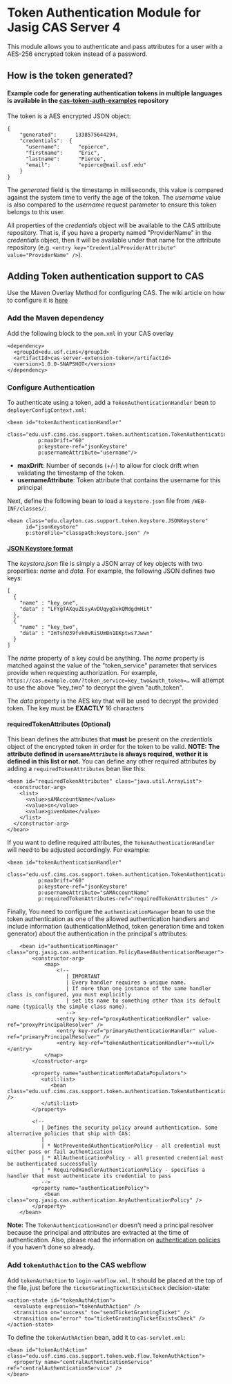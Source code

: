 # Token Authentication Module for Jasig CAS Server 4

This module allows you to authenticate and pass attributes for a user with a AES-256 encrypted token instead of a password.   

## How is the token generated?

#### Example code for generating authentication tokens in multiple languages is available in the [cas-token-auth-examples](https://github.com/epierce/cas-token-auth-examples) repository

The token is a AES encrypted JSON object:

```
{   
    "generated":      1338575644294,
    "credentials":  {
      "username":      "epierce",
      "firstname":     "Eric",
      "lastname":      "Pierce",
      "email":         "epierce@mail.usf.edu"
    }
}
```

The _generated_ field is the timestamp in milliseconds, this value is compared against the system time to verify the age of the token.  The _username_ value is also compared to the _username_ request parameter to ensure this token belongs to this user.

All properties of the _credentials_ object will be available to the CAS attribute repository. That is, if you have a property named "ProviderName" in the _credentials_ object, then it will be available under that name for the attribute repository (e.g. `<entry key="CredentialProviderAttribute" value="ProviderName" />`).

## Adding Token authentication support to CAS

Use the Maven Overlay Method for configuring CAS.  The wiki article on how to configure it is [here](https://wiki.jasig.org/display/CASUM/Best+Practice+-+Setting+Up+CAS+Locally+using+the+Maven2+WAR+Overlay+Method)

### Add the Maven dependency
Add the following block to the `pom.xml` in your CAS overlay

```
<dependency>
  <groupId>edu.usf.cims</groupId>
  <artifactId>cas-server-extension-token</artifactId>
  <version>1.0.0-SNAPSHOT</version>
</dependency>
```

### Configure Authentication
To authenticate using a token, add a `TokenAuthenticationHandler` bean to `deployerConfigContext.xml`: 

```
<bean id="tokenAuthenticationHandler"
          class="edu.usf.cims.cas.support.token.authentication.TokenAuthenticationHandler"
          p:maxDrift="60"
          p:keystore-ref="jsonKeystore"
          p:usernameAttribute="username"/>

```    
    
* **maxDrift**: Number of seconds (+/-) to allow for clock drift when validating the timestamp of the token.
* **usernameAttribute**: Token attribute that contains the username for this principal

Next, define the following bean to load a `keystore.json` file from `/WEB-INF/classes/`:

```
<bean class="edu.clayton.cas.support.token.keystore.JSONKeystore"
      id="jsonKeystore"
      p:storeFile="classpath:keystore.json" />
```

#### [JSON Keystore format](id:keystore)
The _keystore.json_ file is simply a JSON array of key objects with two properties: _name_ and _data_. For example, the following JSON defines two keys:

```
[
  {
    "name" : "key_one",
    "data" : "LFYgTAXquZEsyAvDUqygDxkQMdgdmHit"
  },
  {
    "name" : "key_two",
    "data" : "ImTshO39fvk0vRiSUmBn1EKptws7Jwwn"
  }
]
```
        
The _name_ property of a key could be anything. The _name_ property is matched against the value of the "token_service" parameter that services provide when requesting authorization. For example, `https://cas.example.com/?token_service=key_two&auth_token=…` will attempt to use the above "key_two" to decrypt the given "auth_token".

The _data_ property is the AES key that will be used to decrypt the provided token.  The key must be **EXACTLY** 16 characters

#### requiredTokenAttributes (Optional)
This bean defines the attributes that **must** be present on the _credentials_ object of the encrypted token in order for the token to be valid. **NOTE: The attribute defined in `usernameAttribute` is always required, wether it is defined in this list or not.** You can define any other required attributes by adding a `requiredTokenAttributes` bean like this:

```
<bean id="requiredTokenAttributes" class="java.util.ArrayList">
  <constructor-arg>
    <list>
      <value>sAMAccountName</value>
      <value>sn</value>
      <value>givenName</value>
    </list>
  </constructor-arg>
</bean>
```
If you want to define required attributes, the `TokenAuthenticationHandler` will need to be adjusted accordingly. For example:

```
<bean id="tokenAuthenticationHandler"
          class="edu.usf.cims.cas.support.token.authentication.TokenAuthenticationHandler"
          p:maxDrift="60"
          p:keystore-ref="jsonKeystore"
          p:usernameAttribute="sAMAccountName"
          p:requiredTokenAttributes-ref="requiredTokenAttributes" />
```

Finally, You need to configure the `authenticationManager` bean to use the token authentication as one of the allowed authentication handlers and include information (authenticationMethod, token generation time and token generator) about the authentication in the principal's attributes:

```
    <bean id="authenticationManager" class="org.jasig.cas.authentication.PolicyBasedAuthenticationManager">
        <constructor-arg>
            <map>
                <!--
                   | IMPORTANT
                   | Every handler requires a unique name.
                   | If more than one instance of the same handler class is configured, you must explicitly
                   | set its name to something other than its default name (typically the simple class name).
                   -->
                <entry key-ref="proxyAuthenticationHandler" value-ref="proxyPrincipalResolver" />
                <entry key-ref="primaryAuthenticationHandler" value-ref="primaryPrincipalResolver" />
                <entry key-ref="tokenAuthenticationHandler"><null/></entry>
            </map>
        </constructor-arg>

        <property name="authenticationMetaDataPopulators">
           <util:list>
              <bean class="edu.usf.cims.cas.support.token.authentication.TokenAuthenticationMetaDataPopulator" />
           </util:list>
        </property>

        <!--
           | Defines the security policy around authentication. Some alternative policies that ship with CAS:
           |
           | * NotPreventedAuthenticationPolicy - all credential must either pass or fail authentication
           | * AllAuthenticationPolicy - all presented credential must be authenticated successfully
           | * RequiredHandlerAuthenticationPolicy - specifies a handler that must authenticate its credential to pass
           -->
        <property name="authenticationPolicy">
            <bean class="org.jasig.cas.authentication.AnyAuthenticationPolicy" />
        </property>
    </bean>

```
**Note:**  The `TokenAuthenticationHandler` doesn't need a principal resolver because the principal and attributes are extracted at the time of authentication.  Also, please read the information on [authentication policies](https://github.com/Jasig/cas/wiki/Configuring-Authentication-Components) if you haven't done so already.
        
  
### Add `tokenAuthAction` to the CAS webflow
Add `tokenAuthAction` to `login-webflow.xml`. It should be placed at the top of the file, just before the `ticketGratingTicketExistsCheck` decision-state:

```
<action-state id="tokenAuthAction">
  <evaluate expression="tokenAuthAction" />
  <transition on="success" to="sendTicketGrantingTicket" />
  <transition on="error" to="ticketGrantingTicketExistsCheck" />
</action-state>
```

To define the `tokenAuthAction` bean, add it to `cas-servlet.xml`:

```
<bean id="tokenAuthAction" class="edu.usf.cims.cas.support.token.web.flow.TokenAuthAction">
  <property name="centralAuthenticationService" ref="centralAuthenticationService" />
</bean>
```
